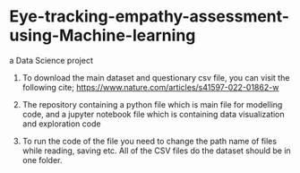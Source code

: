 # Eye-tracking-empathy-assessment-using-Machine-learning
a Data Science project


1. To download the main dataset and questionary csv file, you can visit the following cite;
  https://www.nature.com/articles/s41597-022-01862-w
2. The repository containing a python file which is main file for modelling code,
   and a jupyter notebook file which is containing data visualization and exploration code
   
3. To run the code of the file you need to change the path name of files while reading, saving etc.
   All of the CSV files do the dataset should be in one folder.
